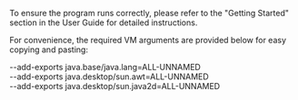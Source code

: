 To ensure the program runs correctly, please refer to the "Getting Started" section in the User Guide for detailed instructions.  

For convenience, the required VM arguments are provided below for easy copying and pasting:
  
--add-exports java.base/java.lang=ALL-UNNAMED  
--add-exports java.desktop/sun.awt=ALL-UNNAMED  
--add-exports java.desktop/sun.java2d=ALL-UNNAMED
